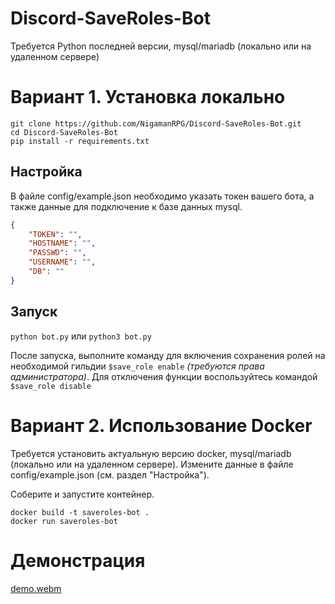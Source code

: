 # Discord-SaveRoles-Bot
Требуется Python последней версии, mysql/mariadb (локально или на удаленном сервере)
# Вариант 1. Установка локально
```
git clone https://github.com/NigamanRPG/Discord-SaveRoles-Bot.git
cd Discord-SaveRoles-Bot
pip install -r requirements.txt
```
## Настройка
В файле config/example.json необходимо указать токен вашего бота, а также данные для подключение к базе данных mysql.
```json
{
    "TOKEN": "",
    "HOSTNAME": "",
    "PASSWD": "",
    "USERNAME": "",
    "DB": ""
}
```
## Запуск
```python bot.py``` или ```python3 bot.py```

После запуска, выполните команду для включения сохранения ролей на необходимой гильдии ```$save_role enable``` _(требуются права администратора)_. Для отключения функции воспользуйтесь командой ```$save_role disable```

# Вариант 2. Использование Docker
Требуется установить актуальную версию docker, mysql/mariadb (локально или на удаленном сервере).
Измените данные в файле config/example.json (см. раздел "Настройка").

Соберите и запустите контейнер.
```
docker build -t saveroles-bot .
docker run saveroles-bot
```
# Демонстрация
[demo.webm](https://user-images.githubusercontent.com/52179357/185404837-788d4a5c-d12f-44a1-b203-c800e2533ab2.webm)

